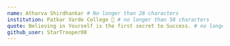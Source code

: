 ```yaml
---
name: Atharva Shirdhankar # No longer than 28 characters
institution: Patkar Varde College 🚩 # no longer than 58 characters
quote: Believing in Yourself is the first secret to Success. # no longer than 100 characters, avoid using quotes(") to guarantee the format remains the same.
github_user: StarTrooper08
---
```

